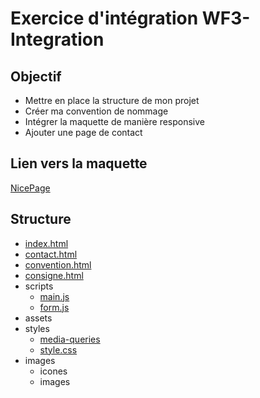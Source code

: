 
# Exercice d'intégration WF3-Integration

## Objectif 

- Mettre en place la structure de mon projet
- Créer ma convention de nommage
- Intégrer la maquette de manière responsive
- Ajouter une page de contact

## Lien vers la maquette 

[NicePage](https://nicepage.com/html-templates/preview/mobile-app-development-portfolio-346594?device=desktop)

## Structure

- [index.html](https://github.com/razmi0/WF3-Integration/blob/master/index.html)
- [contact.html](https://github.com/razmi0/WF3-Integration/blob/master/contact.html)
- [convention.html](https://github.com/razmi0/WF3-Integration/blob/master/convention.html)
- [consigne.html](https://github.com/razmi0/WF3-Integration/blob/master/consigne.html)
- scripts
  - [main.js](https://github.com/razmi0/WF3-Integration/blob/master/main.js)
  - [form.js](https://github.com/razmi0/WF3-Integration/blob/master/form.js)
- assets
- styles
  - [media-queries](https://github.com/razmi0/WF3-Integration/blob/master/assets/style/media-queries.css)
  - [style.css](https://github.com/razmi0/WF3-Integration/blob/master/assets/style/style.css)
- images
  - icones
  - images

